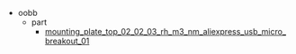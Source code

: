 * oobb
  * part
    * [mounting_plate_top_02_02_03_rh_m3_nm_aliexpress_usb_micro_breakout_01](oobb/part/mounting_plate_top_02_02_03_rh_m3_nm_aliexpress_usb_micro_breakout_01)
